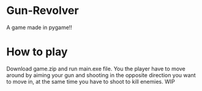 # Gun-Revolver
A game made in pygame!!
# How to play
Download game.zip and run main.exe file.
You the player have to move around by aiming your gun and shooting in the opposite direction you want to move in, at the same time you have to shoot to kill enemies.
WIP
